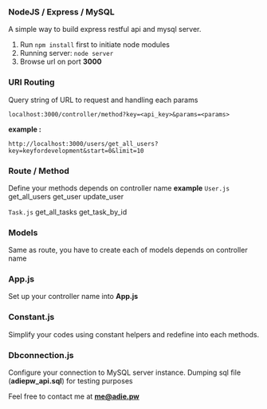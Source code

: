 ### NodeJS / Express / MySQL
A simple way to build express restful api and mysql server.
1. Run `npm install` first to initiate node modules
2. Running server: `node server`
3. Browse url on port **3000**

### URI Routing
Query string of URL to request and handling each params

`localhost:3000/controller/method?key=<api_key>&params=<params>`

**example :**

`http://localhost:3000/users/get_all_users?key=keyfordevelopment&start=0&limit=10`

### Route / Method
Define your methods depends on controller name
**example**
`User.js`
get_all_users
get_user
update_user

`Task.js`
get_all_tasks
get_task_by_id

### Models
Same as route, you have to create each of models depends on controller name

### App.js
Set up your controller name into **App.js**

### Constant.js
Simplify your codes using constant helpers and redefine into each methods. 

### Dbconnection.js
Configure your connection to MySQL server instance. Dumping sql file (**adiepw_api.sql**) for testing purposes


Feel free to contact me at **[me@adie.pw](mailto:me@adie.pw)**